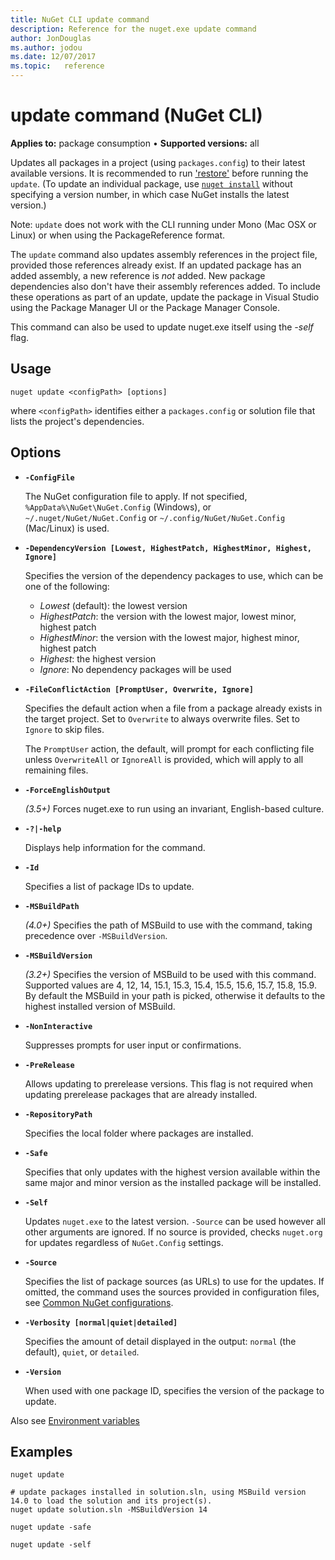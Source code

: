 ```yaml
---
title: NuGet CLI update command
description: Reference for the nuget.exe update command
author: JonDouglas
ms.author: jodou
ms.date: 12/07/2017
ms.topic:   reference
---
```


# update command (NuGet CLI)

**Applies to:** package consumption &bullet; **Supported versions:** all

Updates all packages in a project (using `packages.config`) to their latest available versions. It is recommended to run ['restore'](cli-ref-restore.md) before running the `update`. (To update an individual package, use [`nuget install`](cli-ref-install.md) without specifying a version number, in which case NuGet installs the latest version.)

Note: `update` does not work with the CLI running under Mono (Mac OSX or Linux) or when using the PackageReference format.

The `update` command also updates assembly references in the project file, provided those references already exist. If an updated package has an added assembly, a new reference is *not* added. New package dependencies also don't have their assembly references added. To include these operations as part of an update, update the package in Visual Studio using the Package Manager UI or the Package Manager Console.

This command can also be used to update nuget.exe itself using the *-self* flag.

## Usage

```cli
nuget update <configPath> [options]
```

where `<configPath>` identifies either a `packages.config` or solution file that lists the project's dependencies.

## Options

- **`-ConfigFile`**

  The NuGet configuration file to apply. If not specified, `%AppData%\NuGet\NuGet.Config` (Windows), or `~/.nuget/NuGet/NuGet.Config` or `~/.config/NuGet/NuGet.Config` (Mac/Linux) is used.
  
- **`-DependencyVersion [Lowest, HighestPatch, HighestMinor, Highest, Ignore]`**

  Specifies the version of the dependency packages to use, which can be one of the following:<br/><ul><li>*Lowest* (default): the lowest version</li><li>*HighestPatch*: the version with the lowest major, lowest minor, highest patch</li><li>*HighestMinor*: the version with the lowest major, highest minor, highest patch</li><li>*Highest*: the highest version</li><li>*Ignore*: No dependency packages will be used</li></ul>

- **`-FileConflictAction [PromptUser, Overwrite, Ignore]`**

  Specifies the default action when a file from a package already exists in the target project. Set to `Overwrite` to always overwrite files. Set to `Ignore` to skip files.

  The `PromptUser` action, the default, will prompt for each conflicting file unless `OverwriteAll` or `IgnoreAll` is provided, which will apply to all remaining files.

- **`-ForceEnglishOutput`**

  *(3.5+)* Forces nuget.exe to run using an invariant, English-based culture.

- **`-?|-help`**

  Displays help information for the command.

- **`-Id`**

  Specifies a list of package IDs to update.

- **`-MSBuildPath`**

  *(4.0+)* Specifies the path of MSBuild to use with the command, taking precedence over `-MSBuildVersion`.

- **`-MSBuildVersion`**

  *(3.2+)* Specifies the version of MSBuild to be used with this command. Supported values are 4, 12, 14, 15.1, 15.3, 15.4, 15.5, 15.6, 15.7, 15.8, 15.9. By default the MSBuild in your path is picked, otherwise it defaults to the highest installed version of MSBuild.

- **`-NonInteractive`**

  Suppresses prompts for user input or confirmations.

- **`-PreRelease`**

  Allows updating to prerelease versions. This flag is not required when updating prerelease packages that are already installed.

- **`-RepositoryPath`**

  Specifies the local folder where packages are installed.

- **`-Safe`**

  Specifies that only updates with the highest version available within the same major and minor version as the installed package will be installed.

- **`-Self`**

  Updates `nuget.exe` to the latest version. `-Source` can be used however all other arguments are ignored. If no source is provided, checks `nuget.org` for updates regardless of `NuGet.Config` settings.

- **`-Source`**

  Specifies the list of package sources (as URLs) to use for the updates. If omitted, the command uses the sources provided in configuration files, see [Common NuGet configurations](../../consume-packages/configuring-nuget-behavior.md).

- **`-Verbosity [normal|quiet|detailed]`**

  Specifies the amount of detail displayed in the output: `normal` (the default), `quiet`, or `detailed`.

- **`-Version`**

  When used with one package ID, specifies the version of the package to update.

Also see [Environment variables](cli-ref-environment-variables.md)

## Examples

```cli
nuget update

# update packages installed in solution.sln, using MSBuild version 14.0 to load the solution and its project(s).
nuget update solution.sln -MSBuildVersion 14

nuget update -safe

nuget update -self
```
